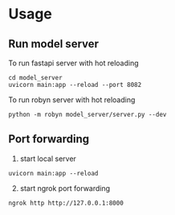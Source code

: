 # Usage

## Run model server

To run fastapi server with hot reloading

```
cd model_server
uvicorn main:app --reload --port 8082
```

To run robyn server with hot reloading

```
python -m robyn model_server/server.py --dev
```

## Port forwarding

1. start local server

```
uvicorn main:app --reload
```

2. start ngrok port forwarding

```
ngrok http http://127.0.0.1:8000
```
